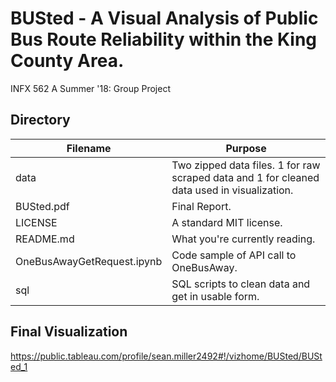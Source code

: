 # BUSted - A Visual Analysis of Public Bus Route Reliability within the King County Area.
INFX 562 A Summer '18: Group Project

## Directory

| Filename | Purpose |
| --- | --- |
| data | Two zipped data files. 1 for raw scraped data and 1 for cleaned data used in visualization. |
| BUSted.pdf | Final Report. |
| LICENSE | A standard MIT license. |
| README.md | What you're currently reading. |
| OneBusAwayGetRequest.ipynb | Code sample of API call to OneBusAway. |
| sql | SQL scripts to clean data and get in usable form. |

## Final Visualization
https://public.tableau.com/profile/sean.miller2492#!/vizhome/BUSted/BUSted_1
